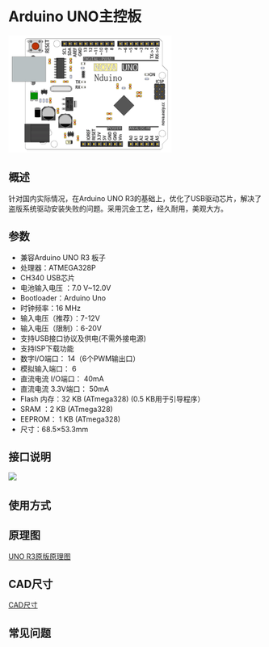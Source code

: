 # Arduino UNO主控板

![](../../.gitbook/assets/zhukong.png)

## 概述

针对国内实际情况，在Arduino UNO R3的基础上，优化了USB驱动芯片，解决了盗版系统驱动安装失败的问题。采用沉金工艺，经久耐用，美观大方。

## 参数

* 兼容Arduino UNO R3 板子
* 处理器：ATMEGA328P
* CH340 USB芯片
* 电池输入电压 ：7.0 V~12.0V
* Bootloader：Arduino Uno
* 时钟频率：16 MHz
* 输入电压（推荐）：7-12V
* 输入电压（限制）：6-20V
* 支持USB接口协议及供电\(不需外接电源\)
* 支持ISP下载功能
* 数字I/O端口： 14（6个PWM输出口）
* 模拟输入端口： 6
* 直流电流 I/O端口： 40mA
* 直流电流 3.3V端口： 50mA
* Flash 内存：32 KB \(ATmega328\) \(0.5 KB用于引导程序）
* SRAM ：2 KB \(ATmega328\)
* EEPROM： 1 KB \(ATmega328\)
* 尺寸：68.5×53.3mm

## 接口说明

![](../../.gitbook/assets/zhukongjiwkou.png)

## 使用方式

## 原理图

[UNO R3原版原理图](https://www.arduino.cc/en/uploads/Main/Arduino_Uno_Rev3-schematic.pdf)

## CAD尺寸

[CAD尺寸](https://www.arduino.cc/en/uploads/Main/Arduino_Uno_Rev3-schematic.pdf)

## 常见问题

